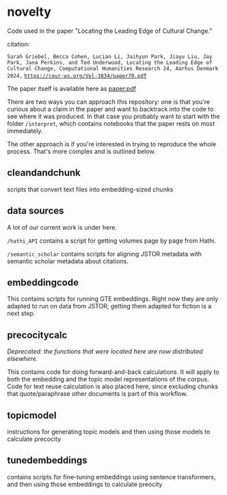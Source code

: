 # novelty

Code used in the paper "Locating the Leading Edge of Cultural Change."

citation: 

```Sarah Griebel, Becca Cohen, Lucian Li, Jaihyun Park, Jiayu Liu, Jay Park, Jana Perkins, and Ted Underwood, Locating the Leading Edge of Cultural Change, Computational Humanities Research 24, Aarhus Denmark 2024,``` [```https://ceur-ws.org/Vol-3834/paper70.pdf```](https://ceur-ws.org/Vol-3834/paper70.pdf)

The paper itself is available here as [paper.pdf](paper.pdf)

There are two ways you can approach this repository: one is that you're curious about a claim in the paper and want to backtrack into the code to see where it was produced. In that case you probably want to start with the folder ```/interpret```, which contains notebooks that the paper rests on most immediately.

The other approach is if you're interested in trying to reproduce the whole process. That's more complex and is outlined below.


## cleandandchunk

scripts that convert text files into embedding-sized chunks

## data sources

A lot of our current work is under here.

```/hathi_API``` contains a script for getting volumes page by page from Hathi.

```/semantic_scholar``` contains scripts for aligning JSTOR metadata with semantic scholar metadata about citations.

## embeddingcode

This contains scripts for running GTE embeddings. Right now they are only adapted to run on data from JSTOR; getting them adapted for fiction is a next step.

## precocitycalc

*Deprecated: the functions that were located here are now distributed elsewhere.*

This contains code for doing forward-and-back calculations. It will apply to both the embedding and the topic model representations of the corpus. Code for text reuse calculation is also placed here, since excluding chunks that quote/paraphrase other documents is part of this workflow.

## topicmodel

instructions for generating topic models and then using those models to calculate precocity

## tunedembeddings

contains scripts for fine-tuning embeddings using sentence transformers, and then using those embeddings to calculate preocity

